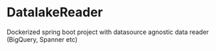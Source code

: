 # DatalakeReader
Dockerized spring boot project with datasource agnostic data reader (BigQuery, Spanner etc)
